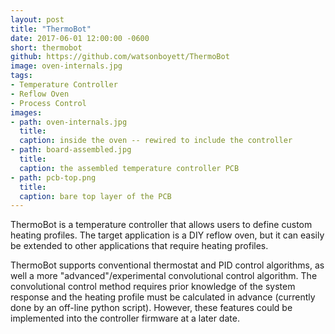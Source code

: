 ```yaml
---
layout: post
title: "ThermoBot"
date: 2017-06-01 12:00:00 -0600
short: thermobot
github: https://github.com/watsonboyett/ThermoBot
image: oven-internals.jpg
tags:
- Temperature Controller
- Reflow Oven
- Process Control
images:
- path: oven-internals.jpg
  title: 
  caption: inside the oven -- rewired to include the controller 
- path: board-assembled.jpg
  title: 
  caption: the assembled temperature controller PCB
- path: pcb-top.png
  title: 
  caption: bare top layer of the PCB
---
```


ThermoBot is a temperature controller that allows users to define custom heating profiles. The target application is a DIY reflow oven, but it can easily be extended to other applications that require heating profiles.

ThermoBot supports conventional thermostat and PID control algorithms, as well a more "advanced"/experimental convolutional control algorithm. The convolutional control method requires prior knowledge of the system response and the heating profile must be calculated in advance (currently done by an off-line python script). However, these features could be implemented into the controller firmware at a later date.
